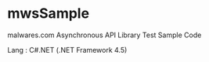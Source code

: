 # mwsSample
malwares.com Asynchronous API Library Test Sample Code

Lang : C#.NET (.NET Framework 4.5)
